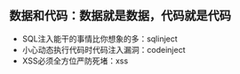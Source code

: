 ## 数据和代码：数据就是数据，代码就是代码
- SQL注入能干的事情比你想象的多：sqlinject
- 小心动态执行代码时代码注入漏洞：codeinject
- XSS必须全方位严防死堵：xss
